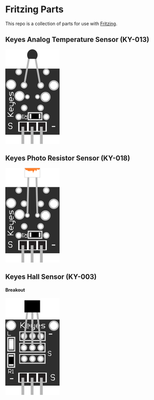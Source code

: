 # Fritzing Parts
This repo is a collection of parts for use with [Fritzing](http://fritzing.org/).
## Keyes Analog Temperature Sensor (KY-013)
![Keyes Temperature Sensor](resources/keyes-analog-temp.png)
## Keyes Photo Resistor Sensor (KY-018)
![Keyes Photo Resistor Sensor](resources/keyes-photo-resistor.png)
## Keyes Hall Sensor (KY-003)
#### Breakout
![Keyes Hall Sensor](resources/keyes-hall.png)